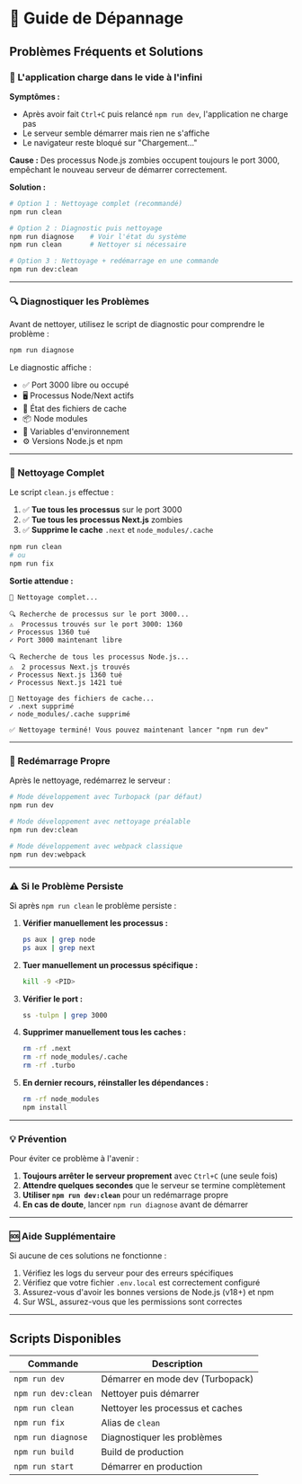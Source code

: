 # 🔧 Guide de Dépannage

## Problèmes Fréquents et Solutions

### 🚨 L'application charge dans le vide à l'infini

**Symptômes :**
- Après avoir fait `Ctrl+C` puis relancé `npm run dev`, l'application ne charge pas
- Le serveur semble démarrer mais rien ne s'affiche
- Le navigateur reste bloqué sur "Chargement..."

**Cause :**
Des processus Node.js zombies occupent toujours le port 3000, empêchant le nouveau serveur de démarrer correctement.

**Solution :**

```bash
# Option 1 : Nettoyage complet (recommandé)
npm run clean

# Option 2 : Diagnostic puis nettoyage
npm run diagnose    # Voir l'état du système
npm run clean       # Nettoyer si nécessaire

# Option 3 : Nettoyage + redémarrage en une commande
npm run dev:clean
```

---

### 🔍 Diagnostiquer les Problèmes

Avant de nettoyer, utilisez le script de diagnostic pour comprendre le problème :

```bash
npm run diagnose
```

Le diagnostic affiche :
- ✅ Port 3000 libre ou occupé
- 🖥️ Processus Node/Next actifs
- 📁 État des fichiers de cache
- 📦 Node modules
- 🔐 Variables d'environnement
- ⚙️ Versions Node.js et npm

---

### 🧹 Nettoyage Complet

Le script `clean.js` effectue :
1. ✅ **Tue tous les processus** sur le port 3000
2. ✅ **Tue tous les processus Next.js** zombies
3. ✅ **Supprime le cache** `.next` et `node_modules/.cache`

```bash
npm run clean
# ou
npm run fix
```

**Sortie attendue :**
```
🧹 Nettoyage complet...

🔍 Recherche de processus sur le port 3000...
⚠️  Processus trouvés sur le port 3000: 1360
✓ Processus 1360 tué
✓ Port 3000 maintenant libre

🔍 Recherche de tous les processus Node.js...
⚠️  2 processus Next.js trouvés
✓ Processus Next.js 1360 tué
✓ Processus Next.js 1421 tué

📁 Nettoyage des fichiers de cache...
✓ .next supprimé
✓ node_modules/.cache supprimé

✅ Nettoyage terminé! Vous pouvez maintenant lancer "npm run dev"
```

---

### 🚀 Redémarrage Propre

Après le nettoyage, redémarrez le serveur :

```bash
# Mode développement avec Turbopack (par défaut)
npm run dev

# Mode développement avec nettoyage préalable
npm run dev:clean

# Mode développement avec webpack classique
npm run dev:webpack
```

---

### ⚠️ Si le Problème Persiste

Si après `npm run clean` le problème persiste :

1. **Vérifier manuellement les processus :**
   ```bash
   ps aux | grep node
   ps aux | grep next
   ```

2. **Tuer manuellement un processus spécifique :**
   ```bash
   kill -9 <PID>
   ```

3. **Vérifier le port :**
   ```bash
   ss -tulpn | grep 3000
   ```

4. **Supprimer manuellement tous les caches :**
   ```bash
   rm -rf .next
   rm -rf node_modules/.cache
   rm -rf .turbo
   ```

5. **En dernier recours, réinstaller les dépendances :**
   ```bash
   rm -rf node_modules
   npm install
   ```

---

### 💡 Prévention

Pour éviter ce problème à l'avenir :

1. **Toujours arrêter le serveur proprement** avec `Ctrl+C` (une seule fois)
2. **Attendre quelques secondes** que le serveur se termine complètement
3. **Utiliser `npm run dev:clean`** pour un redémarrage propre
4. **En cas de doute**, lancer `npm run diagnose` avant de démarrer

---

### 🆘 Aide Supplémentaire

Si aucune de ces solutions ne fonctionne :

1. Vérifiez les logs du serveur pour des erreurs spécifiques
2. Vérifiez que votre fichier `.env.local` est correctement configuré
3. Assurez-vous d'avoir les bonnes versions de Node.js (v18+) et npm
4. Sur WSL, assurez-vous que les permissions sont correctes

---

## Scripts Disponibles

| Commande | Description |
|----------|-------------|
| `npm run dev` | Démarrer en mode dev (Turbopack) |
| `npm run dev:clean` | Nettoyer puis démarrer |
| `npm run clean` | Nettoyer les processus et caches |
| `npm run fix` | Alias de `clean` |
| `npm run diagnose` | Diagnostiquer les problèmes |
| `npm run build` | Build de production |
| `npm run start` | Démarrer en production |

